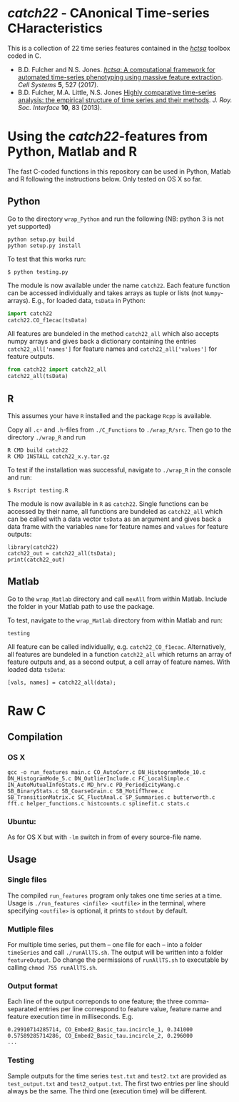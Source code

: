 # _catch22_ - CAnonical Time-series CHaracteristics
This is a collection of 22 time series features contained in the [_hctsa_](https://github.com/benfulcher/hctsa) toolbox coded in C.

* B.D. Fulcher and N.S. Jones. [_hctsa_: A computational framework for automated time-series phenotyping using massive feature extraction](http://www.cell.com/cell-systems/fulltext/S2405-4712\(17\)30438-6). *Cell Systems* **5**, 527 (2017).
* B.D. Fulcher, M.A. Little, N.S. Jones [Highly comparative time-series analysis: the empirical structure of time series and their methods](http://rsif.royalsocietypublishing.org/content/10/83/20130048.full). *J. Roy. Soc. Interface* **10**, 83 (2013).

# Using the _catch22_-features from Python, Matlab and R

The fast C-coded functions in this repository can be used in Python, Matlab and R following the instructions below. Only tested on OS X so far.

## Python

Go to the directory `wrap_Python` and run the following (NB: python 3 is not yet supported)

```
python setup.py build
python setup.py install
```

To test that this works run:

```
$ python testing.py
```

The module is now available under the name `catch22`. Each feature function can be accessed individually and takes arrays as tuple or lists (not `Numpy`-arrays). E.g., for loaded data, `tsData` in Python:

```python
import catch22
catch22.CO_f1ecac(tsData)
```

All features are bundeled in the method `catch22_all` which also accepts numpy arrays and gives back a dictionary containing the entries `catch22_all['names']` for feature names and `catch22_all['values']` for feature outputs.

```python
from catch22 import catch22_all
catch22_all(tsData)
```

## R

This assumes your have `R` installed and the package `Rcpp` is available.

Copy all `.c`- and `.h`-files from `./C_Functions` to `./wrap_R/src`. Then go to the directory `./wrap_R` and run

```
R CMD build catch22
R CMD INSTALL catch22_x.y.tar.gz
```

To test if the installation was successful, navigate to `./wrap_R` in the console and run:

```
$ Rscript testing.R
```

The module is now available in `R` as `catch22`. Single functions can be accessed by their name, all functions are bundeled as `catch22_all` which can be called with a data vector `tsData` as an argument and gives back a data frame with the variables `name` for feature names and `values` for feature outputs: 

```
library(catch22)
catch22_out = catch22_all(tsData);
print(catch22_out)
```

## Matlab

Go to the `wrap_Matlab` directory and call `mexAll` from within Matlab. Include the folder in your Matlab path to use the package. 

To test, navigate to the `wrap_Matlab` directory from within Matlab and run:

```
testing
```

All feature can be called individually, e.g. `catch22_CO_f1ecac`. Alternatively, all features are bundeled in a function `catch22_all` which returns an array of feature outputs and, as a second output, a cell array of feature names. With loaded data `tsData`:

```
[vals, names] = catch22_all(data);
```

# Raw C

## Compilation

### OS X
```
gcc -o run_features main.c CO_AutoCorr.c DN_HistogramMode_10.c DN_HistogramMode_5.c DN_OutlierInclude.c FC_LocalSimple.c IN_AutoMutualInfoStats.c MD_hrv.c PD_PeriodicityWang.c SB_BinaryStats.c SB_CoarseGrain.c SB_MotifThree.c SB_TransitionMatrix.c SC_FluctAnal.c SP_Summaries.c butterworth.c fft.c helper_functions.c histcounts.c splinefit.c stats.c
```
### Ubuntu:
As for OS X but with `-lm` switch in from of every source-file name.

## Usage

### Single files

The compiled `run_features` program only takes one time series at a time. Usage is `./run_features <infile> <outfile>` in the terminal, where specifying `<outfile>` is optional, it prints to  `stdout` by default.

### Mutliple files

For multiple time series, put them – one file for each – into a folder `timeSeries` and call `./runAllTS.sh`. The output will be written into a folder `featureOutput`. Do change the permissions of `runAllTS.sh` to executable by calling `chmod 755 runAllTS.sh`.

### Output format

Each line of the output correponds to one feature; the three comma-separated entries per line correspond to feature value, feature name and feature execution time in milliseconds. E.g.
```
0.29910714285714, CO_Embed2_Basic_tau.incircle_1, 0.341000
0.57589285714286, CO_Embed2_Basic_tau.incircle_2, 0.296000
...
```

### Testing

Sample outputs for the time series `test.txt` and `test2.txt` are provided as `test_output.txt` and `test2_output.txt`. The first two entries per line should always be the same. The third one (execution time) will be different.
